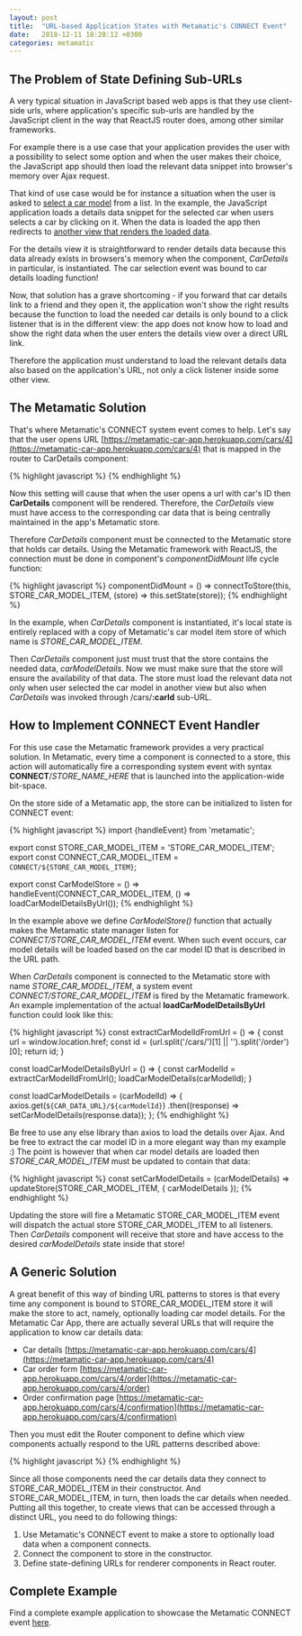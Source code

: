 ```yaml
---
layout: post
title:  "URL-based Application States with Metamatic's CONNECT Event"
date:   2018-12-11 18:28:12 +0300
categories: metamatic
---
```


## The Problem of State Defining Sub-URLs

A very typical situation in JavaScript based web apps is that they use client-side urls, 
where application's specific sub-urls are handled by the JavaScript client in the way
that ReactJS router does, among other similar frameworks.

For example there is a use case that your application provides the user with a possibility to 
select some option and when the user makes their choice, the JavaScript app should then load
the relevant data snippet into browser's memory over Ajax request.

That kind of use case would be for instance a situation when the user is asked to [select a car model](https://metamatic-car-app.herokuapp.com/cars)
from a list. In the example, the JavaScript application loads a details data snippet
for the selected car when users selects a car by clicking on it. When the data is loaded the app 
then redirects to [another view that renders the loaded data](https://metamatic-car-app.herokuapp.com/cars/3).

For the details view it is straightforward to render details data because this data already exists
in browsers's memory when the component, *CarDetails* in particular, is instantiated. The car selection event was bound to car details loading function!

Now, that solution has a grave shortcoming - if you forward that car details link to a friend and
they open it, the application won't show the right results because the function to load the needed car details
is only bound to a click listener that is in the different view: the app does not know how to load and show the right data
when the user enters the details view over a direct URL link.

Therefore the application must understand to load the relevant details data also based on the application's URL, not only
a click listener inside some other view.

## The Metamatic Solution

That's where Metamatic's CONNECT system event comes to help. Let's say that the user opens URL [https://metamatic-car-app.herokuapp.com/cars/4](https://metamatic-car-app.herokuapp.com/cars/4) 
that is mapped in the router to CarDetails component:

{% highlight javascript %}
<Route exact path='/cars/:carId' component={CarDetails}/>
{% endhighlight %}

Now this setting will cause that when the user opens a url with car's ID then **CarDetails** component will be rendered.
Therefore, the *CarDetails* view must have access to the corresponding car data that is being centrally maintained in the app's Metamatic store.

Therefore *CarDetails* component must be connected to the Metamatic store that holds car details. 
Using the Metamatic framework with ReactJS, the connection must be done in component's *componentDidMount* life cycle function:

{% highlight javascript %}
componentDidMount = () => connectToStore(this, STORE_CAR_MODEL_ITEM, (store) => this.setState(store));
{% endhighlight %}

In the example, when *CarDetails* component is instantiated, it's local state is entirely replaced with a copy of Metamatic's car model item store
of which name is *STORE_CAR_MODEL_ITEM*. 

Then *CarDetails* component just must trust that the store contains the needed data, *carModelDetails*. Now we must make sure that the store
will ensure the availability of that data. The store must load the relevant data not only when user selected the car model in another view
but also when *CarDetails* was invoked through /cars/**:carId** sub-URL.
 
## How to Implement CONNECT Event Handler

For this use case the Metamatic framework provides a very practical solution. In Metamatic, every time a component is connected to a store, this action
will automatically fire a corresponding system event with syntax **CONNECT**/*STORE_NAME_HERE* that is launched into the application-wide bit-space.

On the store side of a Metamatic app, the store can be initialized to listen for CONNECT event:

{% highlight javascript %}
import {handleEvent} from 'metamatic';

export const STORE_CAR_MODEL_ITEM = 'STORE_CAR_MODEL_ITEM';
export const CONNECT_CAR_MODEL_ITEM = `CONNECT/${STORE_CAR_MODEL_ITEM}`;

export const CarModelStore = () => handleEvent(CONNECT_CAR_MODEL_ITEM, () => loadCarModelDetailsByUrl());
{% endhighlight %}

In the example above we define *CarModelStore()* function that actually makes the Metamatic state manager listen for *CONNECT/STORE_CAR_MODEL_ITEM*
event. When such event occurs, car model details will be loaded based on the car model ID that is described in the URL path.

When *CarDetails* component is connected to the Metamatic store with name *STORE_CAR_MODEL_ITEM*, a system event *CONNECT/STORE_CAR_MODEL_ITEM* is fired
by the Metamatic framework. An example implementation of the actual **loadCarModelDetailsByUrl** function could look like this:

{% highlight javascript %}
const extractCarModelIdFromUrl = () => {
  const url = window.location.href;
  const id  = (url.split('/cars/')[1] || '').split('/order')[0];
  return id;
}

const loadCarModelDetailsByUrl = () => {
 const carModelId = extractCarModelIdFromUrl();
 loadCarModelDetails(carModelId);
}

const loadCarModelDetails = (carModelId) => {
  axios.get(`${CAR_DATA_URL}/${carModelId}`)
  .then((response) => setCarModelDetails(response.data));
};
{% endhighlight %}

Be free to use any else library than axios to load the details over Ajax. And be free to extract the car model ID in a more elegant way than my example :)
The point is however that when car model details are loaded then *STORE_CAR_MODEL_ITEM* must be updated to contain that data:

{% highlight javascript %}
const setCarModelDetails = (carModelDetails) => updateStore(STORE_CAR_MODEL_ITEM, {
  carModelDetails
});
{% endhighlight %}

Updating the store will fire a Metamatic STORE_CAR_MODEL_ITEM event will dispatch the actual store STORE_CAR_MODEL_ITEM to all listeners. Then *CarDetails* 
component will receive that store and have access to the desired *carModelDetails* state inside that store!

## A Generic Solution

A great benefit of this way of binding URL patterns to stores is that every time any component is bound to STORE_CAR_MODEL_ITEM store it will make the store to 
act, namely, optionally loading car model details. For the Metamatic Car App, there are actually several URLs that will require the application to 
know car details data: 

* Car details [https://metamatic-car-app.herokuapp.com/cars/4](https://metamatic-car-app.herokuapp.com/cars/4)
* Car order form [https://metamatic-car-app.herokuapp.com/cars/4/order](https://metamatic-car-app.herokuapp.com/cars/4/order)
* Order confirmation page [https://metamatic-car-app.herokuapp.com/cars/4/confirmation](https://metamatic-car-app.herokuapp.com/cars/4/confirmation)

Then you must edit the Router component to define which view components actually respond to the URL patterns described above:

{% highlight javascript %}
      <Route exact path='/cars/:carId' component={CarDetails}/>
      <Route exact path='/cars/:carId/order' component={OrderView}/>
      <Route exact path='/cars/:carId/confirmation' component={OrderConfirmationView}/>
{% endhighlight %}

Since all those components need the car details data they connect to STORE_CAR_MODEL_ITEM in their constructor. And STORE_CAR_MODEL_ITEM, in turn, 
then loads the car details when needed. Putting all this together, to create views that can be accessed through a distinct URL, you need to do following things: 

1. Use Metamatic's CONNECT event to make a store to optionally load data when a component connects.
2. Connect the component to store in the constructor.
3. Define state-defining URLs for renderer components in React router.

## Complete Example

Find a complete example application to showcase the Metamatic CONNECT event [here](https://github.com/develprr/metamatic-car-app).
